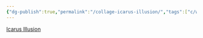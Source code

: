 ```yaml
---
{"dg-publish":true,"permalink":"/collage-icarus-illusion/","tags":["c/wings","c/ghost","c/church","c/building","c/mountain","c/moon","c/brown","c/beje","c/green"],"created":"2024-01-03T17:06:02.939-05:00","updated":"2024-01-03T17:07:14.212-05:00"}
---
```



[Icarus Illusion](https://www.instagram.com/p/CKE2A8rBEF2/)
